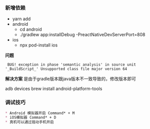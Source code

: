 ### 新增依赖
+ yarn add
+ android 
    - cd android 
    - ./gradlew app:installDebug -PreactNativeDevServerPort=808
+ ios 
    - npx pod-install ios

**问题**
```shell
 BUG! exception in phase 'semantic analysis' in source unit '_BuildScript_' Unsupported class file major version 64
 ```

 **解决方案**
 是由于gradle版本跟java版本不一致导致的，修改版本即可


 adb devices
 brew install android-platform-tools

 ### 调试技巧

 ```markdown
* Android 模拟器开启 Command* + M
* iOS模拟器 Command* + D
* 真机可以通过摇动手机开启
```
